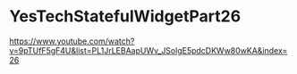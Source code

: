 # YesTechStatefulWidgetPart26
 https://www.youtube.com/watch?v=9pTUfF5gF4U&list=PL1JrLEBAapUWv_JSolgE5pdcDKWw80wKA&index=26
